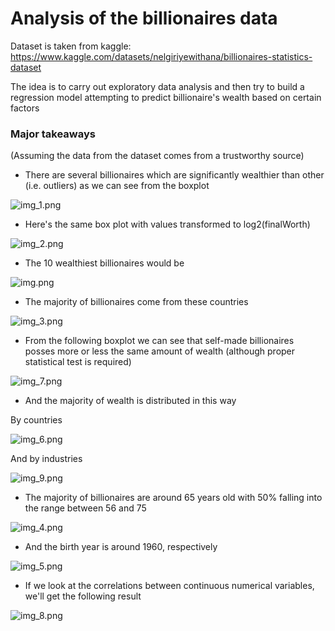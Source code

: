 # Analysis of the billionaires data 

Dataset is taken from kaggle: https://www.kaggle.com/datasets/nelgiriyewithana/billionaires-statistics-dataset

The idea is to carry out exploratory data analysis and then try to build a regression model attempting to predict
billionaire's wealth based on certain factors 

### Major takeaways

(Assuming the data from the dataset comes from a trustworthy source)

* There are several billionaires which are significantly wealthier than other (i.e. outliers) as we can see from the
boxplot

![img_1.png](img_1.png)

* Here's the same box plot with values transformed to log2(finalWorth)

![img_2.png](img_2.png)

* The 10 wealthiest billionaires would be

![img.png](img.png)

* The majority of billionaires come from these countries

![img_3.png](img_3.png)

* From the following boxplot we can see that self-made billionaires posses more 
or less the same amount of wealth (although proper statistical test is required)

![img_7.png](img_7.png)

* And the majority of wealth is distributed in this way

By countries

![img_6.png](img_6.png)

And by industries

![img_9.png](img_9.png)

* The majority of billionaires are around 65 years old with 50% falling
into the range between 56 and 75

![img_4.png](img_4.png)

* And the birth year is around 1960, respectively

![img_5.png](img_5.png)

* If we look at the correlations between continuous numerical variables, we'll get the following result

![img_8.png](img_8.png)
